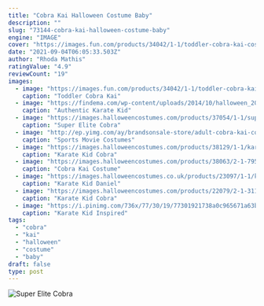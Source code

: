 ```yaml
---
title: "Cobra Kai Halloween Costume Baby"
description: ""
slug: "73144-cobra-kai-halloween-costume-baby"
engine: "IMAGE"
cover: "https://images.fun.com/products/34042/1-1/toddler-cobra-kai-costume.jpg"
date: "2021-09-04T06:05:33.503Z"
author: "Rhoda Mathis"
ratingValue: "4.9"
reviewCount: "19"
images:
  - image: "https://images.fun.com/products/34042/1-1/toddler-cobra-kai-costume.jpg"
    caption: "Toddler Cobra Kai"
  - image: "https://findema.com/wp-content/uploads/2014/10/halloween_20148636.jpg"
    caption: "Authentic Karate Kid"
  - image: "https://images.halloweencostumes.com/products/37054/1-1/super-elite-cobra-kai-costume.jpg"
    caption: "Super Elite Cobra"
  - image: "http://ep.yimg.com/ay/brandsonsale-store/adult-cobra-kai-costume-1.gif"
    caption: "Sports Movie Costumes"
  - image: "https://images.halloweencostumes.com/products/38129/1-1/karate-kid-cobra-kai-robe.jpg"
    caption: "Karate Kid Cobra"
  - image: "https://images.halloweencostumes.com/products/38063/2-1-79576/cobra-kai-womens-costume.jpg"
    caption: "Cobra Kai Costume"
  - image: "https://images.halloweencostumes.co.uk/products/23097/1-1/karate-kid-daniel-san-costume.jpg"
    caption: "Karate Kid Daniel"
  - image: "https://images.halloweencostumes.com/products/22079/2-1-31175/karate-kid-cobra-kai-costume-2.jpg"
    caption: "Karate Kid Cobra"
  - image: "https://i.pinimg.com/736x/77/30/19/77301921738a0c965671a63b0d60cdf2--halloween--halloween-ideas.jpg"
    caption: "Karate Kid Inspired"
tags:
  - "cobra"
  - "kai"
  - "halloween"
  - "costume"
  - "baby"
draft: false
type: post
---
```



![Super Elite Cobra](https://images.halloweencostumes.com/products/37054/1-1/super-elite-cobra-kai-costume.jpg "Super Elite Cobra")


<!--inArticleAds-->

<!--galleryOne-->


<!--inArticleAds-->

<!--galleryTwo-->


<!--galleryThree-->

